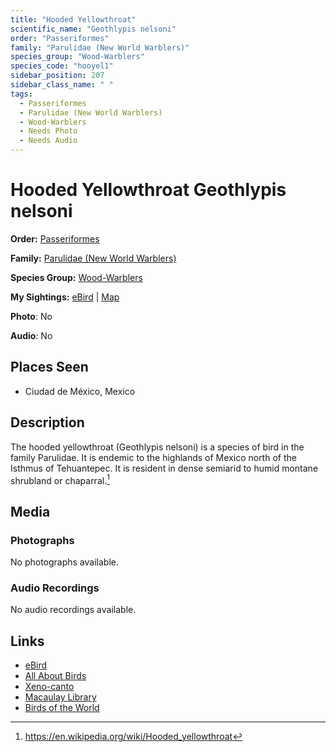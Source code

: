 ```yaml
---
title: "Hooded Yellowthroat"
scientific_name: "Geothlypis nelsoni"
order: "Passeriformes"
family: "Parulidae (New World Warblers)"
species_group: "Wood-Warblers"
species_code: "hooyel1"
sidebar_position: 207
sidebar_class_name: " "
tags: 
  - Passeriformes
  - Parulidae (New World Warblers)
  - Wood-Warblers
  - Needs Photo
  - Needs Audio
---
```


# Hooded Yellowthroat <span className='sci_name'>Geothlypis nelsoni</span>

**Order:** [Passeriformes](/tags/passeriformes)

**Family:** [Parulidae (New World Warblers)](/tags/parulidae-new-world-warblers)

**Species Group:** [Wood-Warblers](/tags/wood-warblers)

**My Sightings:** [eBird](https://ebird.org/lifelist?r=world&time=life&spp=hooyel1) | [Map](/map?species_code=hooyel1)

**Photo**: No 

**Audio**: No

## Places Seen

* Ciudad de México, Mexico

## Description
The hooded yellowthroat (Geothlypis nelsoni) is a species of bird in the family Parulidae. It is endemic to the highlands of Mexico north of the Isthmus of Tehuantepec. It is resident in dense semiarid to humid montane shrubland or chaparral.[^1]

[^1]: https://en.wikipedia.org/wiki/Hooded_yellowthroat

## Media
### Photographs
No photographs available.

### Audio Recordings
No audio recordings available.

## Links
* [eBird](https://ebird.org/species/hooyel1) 
* [All About Birds](https://www.allaboutbirds.org/guide/hooyel1) 
* [Xeno-canto](https://www.xeno-canto.org/species/geothlypis-nelsoni) 
* [Macaulay Library](https://search.macaulaylibrary.org/catalog?taxonCode=hooyel1&sort=rating_rank_desc)
* [Birds of the World](https://birdsoftheworld.org/bow/species/hooyel1)

